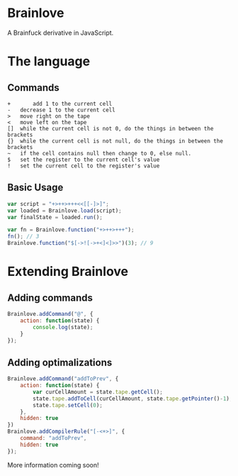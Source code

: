 Brainlove
=========

A Brainfuck derivative in JavaScript.

# The language
## Commands
```
+		add 1 to the current cell
- 	decrease 1 to the current cell
> 	move right on the tape
< 	move left on the tape
[] 	while the current cell is not 0, do the things in between the brackets
{} 	while the current cell is not null, do the things in between the brackets
~ 	if the cell contains null then change to 0, else null.
$ 	set the register to the current cell's value
! 	set the current cell to the register's value
```
## Basic Usage
```javascript
var script = "+>++>+++<<[[-]>]";
var loaded = Brainlove.load(script);
var finalState = loaded.run();

var fn = Brainlove.function("+>++>+++");
fn(); // 3
Brainlove.function("$[->![->+<]<]>>")(3); // 9
```

# Extending Brainlove
## Adding commands
```javascript
Brainlove.addCommand("@", {
	action: function(state) {
		console.log(state);	
	}
});
```

## Adding optimalizations
```javascript
Brainlove.addCommand("addToPrev", {
	action: function(state) {
		var curCellAmount = state.tape.getCell();
		state.tape.addToCell(curCellAmount, state.tape.getPointer()-1);
		state.tape.setCell(0);
	},
	hidden: true
})
Brainlove.addCompilerRule("[-<+>]", {
	command: "addToPrev",
	hidden: true
});
```

More information coming soon!

